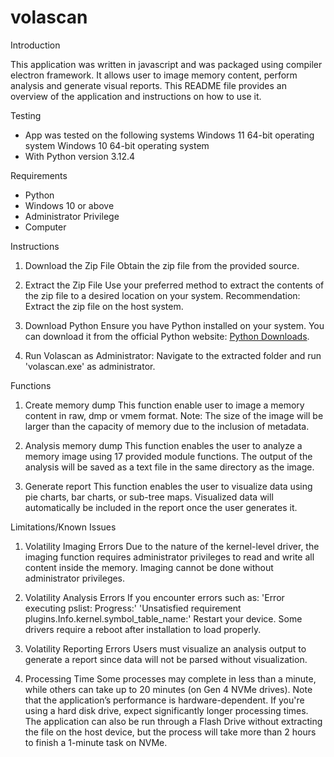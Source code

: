 # volascan

Introduction

This application was written in javascript and was packaged using compiler electron framework. It allows user to image memory content, perform analysis and generate visual reports. 
This README file provides an overview of the application and instructions on how to use it.



Testing

- App was tested on the following systems
   Windows 11 64-bit operating system
   Windows 10 64-bit operating system
- With Python 
   version 3.12.4



Requirements

- Python
- Windows 10 or above
- Administrator Privilege
- Computer 



Instructions

1. Download the Zip File
   Obtain the zip file from the provided source.

2. Extract the Zip File
   Use your preferred method to extract the contents of the zip file to a desired location on your system.
   Recommendation: Extract the zip file on the host system.

3. Download Python
   Ensure you have Python installed on your system.
   You can download it from the official Python website: [Python Downloads](https://www.python.org/downloads/).

4. Run Volascan as Administrator: Navigate to the extracted folder and run 'volascan.exe' as administrator.



Functions

1. Create memory dump
This function enable user to image a memory content in raw, dmp or vmem format.
Note: The size of the image will be larger than the capacity of memory due to the inclusion of metadata.

2. Analysis memory dump
This function enables the user to analyze a memory image using 17 provided module functions.
The output of the analysis will be saved as a text file in the same directory as the image.

3. Generate report
This function enables the user to visualize data using pie charts, bar charts, or sub-tree maps.
Visualized data will automatically be included in the report once the user generates it.



Limitations/Known Issues

1. Volatility Imaging Errors
Due to the nature of the kernel-level driver, the imaging function requires administrator privileges to read and write all content inside the memory.
Imaging cannot be done without administrator privileges.

2. Volatility Analysis Errors
If you encounter errors such as:
  'Error executing pslist: Progress:'
  'Unsatisfied requirement plugins.Info.kernel.symbol_table_name:'
Restart your device. Some drivers require a reboot after installation to load properly.

3. Volatility Reporting Errors
Users must visualize an analysis output to generate a report since data will not be parsed without visualization.

4. Processing Time
Some processes may complete in less than a minute, while others can take up to 20 minutes (on Gen 4 NVMe drives).
Note that the application’s performance is hardware-dependent. If you're using a hard disk drive, expect significantly longer processing times.
The application can also be run through a Flash Drive without extracting the file on the host device, but the process will take more than 2 hours to finish a 1-minute task on NVMe.



